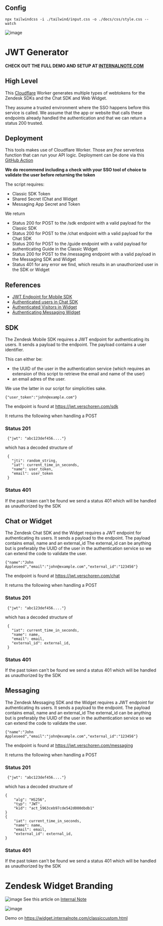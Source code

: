 
## Config
`npx tailwindcss -i ./tailwind/input.css -o ./docs/css/style.css --watch`

![image](https://github.com/verschoren/zendesk_widget/assets/894026/08346076-dce8-4e05-804a-fb3264474acd)

# JWT Generator
**CHECK OUT THE FULL DEMO AND SETUP AT [INTERNALNOTE.COM](https://internalnote.com/jwt-messaging/)**


## High Level
This [Cloudflare](https://cloudflare.com) Worker generates multiple types of webtokens for the Zendesk SDKs and the Chat SDK and Web Widget. 

They assume a trusted environment where the SSO happens before this service is called.
We assume that the app or website that calls these endpoints already handled the authentication and that we can return a status 200 trusted.

## Deployment
This tools makes use of Cloudflare Worker. Those are *free* serverless function that can run your API logic.
Deployment can be done via this [GitHub Action](https://github.com/marketplace/actions/deploy-to-cloudflare-workers-with-wrangler)

**We do recommend including a check with your SSO tool of choice to validate the user before returning the token**

The script requires:
- Classic SDK Token
- Shared Secret (Chat and Widget
- Messaging App Secret and Token

We return
- Status 200 for POST to the /sdk endpoint with a valid payload for the Classic SDK
- Status 200 for POST to the /chat endpoint with a valid payload for the Chat SDK
- Status 200 for POST to the /guide endpoint with a valid payload for authenticating Guide in the Classic Widget
- Status 200 for POST to the /messaging endpoint with a valid payload in the Messaging SDK and Widget
- Status 401 for any error we find, which results in an unauthorized user in the SDK or Widget

## References
- [JWT Endpoint for Mobile SDK](https://develop.zendesk.com/hc/en-us/articles/360001075248-Building-a-dedicated-JWT-endpoint-for-the-Support-SDK)
- [Authenticated users in Chat SDK](https://develop.zendesk.com/hc/en-us/articles/360052354433-Enabling-authenticated-users-with-the-Chat-SDK-)
- [Authenticated Visitors in Widget](https://support.zendesk.com/hc/en-us/articles/360022185314-Enabling-authenticated-visitors-in-the-Chat-widget)
- [Authenticating Messaging Widget](https://developer.zendesk.com/documentation/zendesk-web-widget-sdks/sdks/web/sdk_api_reference/#authentication)
 
## SDK
The Zendesk Mobile SDK requires a JWT endpoint for authenticating its users.
It sends a payload to the endpoint. The payload contains a user identifier.

This can either be:
- the UUID of the user in the authentication service (which requires an extension of this script to retrieve the email and name of the user)
- an email adres of the user. 

We use the latter in our script for simplicities sake.

    {"user_token":"john@example.com"}
    
The endpoint is found at https://jwt.verschoren.com/sdk

It returns the following when handling a POST

### Status 201

     {"jwt": "abc123def456...."}

which has a decoded structure of

     {
       "jti": random_string,
       "iat": current_time_in_seconds,
       "name": user_token,
       "email": user_token
     }

### Status 401
If the past token can't be found we send a status 401 which will be handled as unauthorized by the SDK

## Chat or Widget
The Zendesk Chat SDK and the Widget requires a JWT endpoint for authenticating its users.
It sends a payload to the endpoint. The payload contains email, name and an external_id
The external_id can be anything but is preferably the UUID of the user in the authentication service so we can extend the code to validate the user.

    {"name":"John Appleseed","email":"john@example.com","external_id":"123456"}
    
The endpoint is found at https://jwt.verschoren.com/chat

It returns the following when handling a POST

### Status 201

     {"jwt": "abc123def456...."}

which has a decoded structure of

     {
       "iat": current_time_in_seconds,
       "name": name,
       "email": email,
       "external_id": external_id,
     }

### Status 401
If the past token can't be found we send a status 401 which will be handled as unauthorized by the SDK

## Messaging
The Zendesk Messaging SDK and the Widget requires a JWT endpoint for authenticating its users.
It sends a payload to the endpoint. The payload contains email, name and an external_id
The external_id can be anything but is preferably the UUID of the user in the authentication service so we can extend the code to validate the user.

    {"name":"John Appleseed","email":"john@example.com","external_id":"123456"}
    
The endpoint is found at https://jwt.verschoren.com/messaging

It returns the following when handling a POST

### Status 201

     {"jwt": "abc123def456...."}

which has a decoded structure of

    {
        "alg": "HS256",
        "typ": "JWT",
        "kid": "act_5963ceb97cde542d000dbdb1"
    }
    {
        "iat": current_time_in_seconds,
        "name": name,
        "email": email,
        "external_id": external_id,
    }

### Status 401
If the past token can't be found we send a status 401 which will be handled as unauthorized by the SDK


# Zendesk Widget Branding

![image](https://github.com/verschoren/zendesk_widget/assets/894026/9c178006-8383-4141-9e13-976bff806e84)
See this article on [Internal Note](https://github.com/verschoren/zendesk_widget_branding/blob/master/internalnote.com/ticket-sendmessage-for-support-apps)

![image](https://github.com/verschoren/zendesk_widget/assets/894026/78f933b5-2049-4b0a-bcd8-a759f4a29de3)

Demo on https://widget.internalnote.com/classiccustom.html
